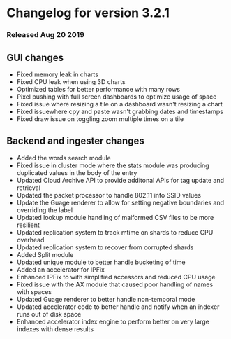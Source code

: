 # Changelog for version 3.2.1
  
### Released Aug 20 2019

## GUI changes
* Fixed memory leak in charts
* Fixed CPU leak when using 3D charts
* Optimized tables for better performance with many rows
* Pixel pushing with full screen dashboards to optimize usage of space
* Fixed issue where resizing a tile on a dashboard wasn't resizing a chart
* Fixed issuewhere cpy and paste wasn't grabbing dates and timestamps
* Fixed draw issue on toggling zoom multiple times on a tile

## Backend and ingester changes
* Added the words search module
* Fixed issue in cluster mode where the stats module was producing duplicated values in the body of the entry
* Updated Cloud Archive API to provide additonal APIs for tag update and retrieval
* Updated the packet processor to handle 802.11 info SSID values
* Update the Guage renderer to allow for setting negative boundaries and overriding the label
* Updated lookup module handling of malformed CSV files to be more resilient
* Updated replication system to track mtime on shards to reduce CPU overhead
* Updated replication system to recover from corrupted shards
* Added Split module
* Updated unique module to better handle bucketing of time
* Added an accelerator for IPFix
* Enhanced IPFix to with simplified accessors and reduced CPU usage
* Fixed issue with the AX module that caused poor handling of names with spaces
* Updated Guage renderer to better handle non-temporal mode
* Updated accelerator code to better handle and notify when an indexer runs out of disk space
* Enhanced accelerator index engine to perform better on very large indexes with dense results

